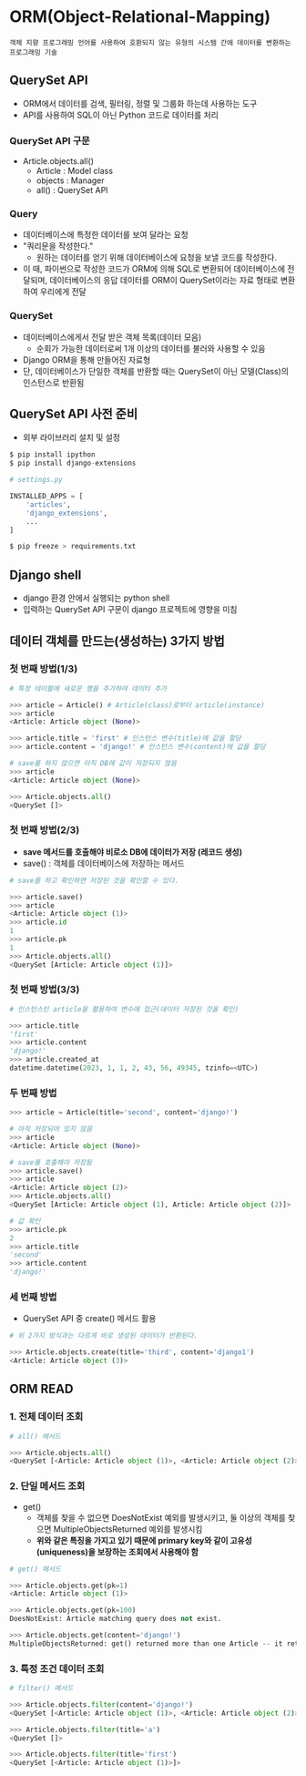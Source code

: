 # ORM(Object-Relational-Mapping)
    객체 지향 프로그래밍 언어를 사용하여 호환되지 않는 유형의 시스템 간에 데이터를 변환하는 프로그래밍 기술

## QuerySet API
- ORM에서 데이터를 검색, 필터링, 정렬 및 그룹화 하는데 사용하는 도구
- API를 사용하여 SQL이 아닌 Python 코드로 데이터를 처리

### QuerySet API 구문
- Article.objects.all()
    - Article : Model class
    - objects : Manager
    - all() : QuerySet API

### Query
- 데이터베이스에 특정한 데이터를 보여 달라는 요청
- "쿼리문을 작성한다."
    - 원하는 데이터를 얻기 위해 데이터베이스에 요청을 보낼 코드를 작성한다.
- 이 때, 파이썬으로 작성한 코드가 ORM에 의해 SQL로 변환되어 데이터베이스에 전달되며, 데이터베이스의 응답 데이터를 ORM이 QuerySet이라는 자료 형태로 변환하여 우리에게 전달

### QuerySet
- 데이터베이스에게서 전달 받은 객체 목록(데이터 모음)
    - 순회가 가능한 데이터로써 1개 이상의 데이터를 불러와 사용할 수 있음
- Django ORM을 통해 만들어진 자료형
- 단, 데이터베이스가 단일한 객체를 반환할 때는 QuerySet이 아닌 모델(Class)의 인스턴스로 반환됨

## QuerySet API 사전 준비
- 외부 라이브러리 설치 및 설정
```python
$ pip install ipython
$ pip install django-extensions
```
```python
# settings.py

INSTALLED_APPS = [
    'articles',
    'django_extensions',
    ...
]
```
```python
$ pip freeze > requirements.txt
```

## Django shell
- django 환경 안에서 실행되는 python shell
- 입력하는 QuerySet API 구문이 django 프로젝트에 영향을 미침

## 데이터 객체를 만드는(생성하는) 3가지 방법

### 첫 번째 방법(1/3)

```python
# 특정 테이블에 새로운 행을 추가하여 데이터 추가

>>> article = Article() # Article(class)로부터 article(instance)
>>> article
<Article: Article object (None)>

>>> article.title = 'first' # 인스턴스 변수(title)에 값을 할당
>>> article.content = 'django!' # 인스턴스 변수(content)에 값을 할당

# save를 하지 않으면 아직 DB에 값이 저장되지 않음
>>> article
<Article: Article object (None)>

>>> Article.objects.all()
<QuerySet []>
```

### 첫 번째 방법(2/3)
- **save 메서드를 호출해야 비로소 DB에 데이터가 저장 (레코드 생성)**
- save() : 객체를 데이터베이스에 저장하는 메서드

```python
# save를 하고 확인하면 저장된 것을 확인할 수 있다.

>>> article.save()
>>> article
<Article: Article object (1)>
>>> article.id
1
>>> article.pk
1
>>> Article.objects.all()
<QuerySet [Article: Article object (1)]>
```

### 첫 번째 방법(3/3)

```python
# 인스턴스인 article을 활용하여 변수에 접근(데이터 저장된 것을 확인)

>>> article.title
'first'
>>> article.content
'django!'
>>> article.created_at
datetime.datetime(2023, 1, 1, 2, 43, 56, 49345, tzinfo=<UTC>)
```

### 두 번째 방법

```python
>>> article = Article(title='second', content='django!')

# 아직 저장되어 있지 않음
>>> article
<Article: Article object (None)>

# save를 호출해야 저장됨
>>> article.save()
>>> article
<Article: Article object (2)>
>>> Article.objects.all()
<QuerySet [Article: Article object (1), Article: Article object (2)]>

# 값 확인
>>> article.pk
2
>>> article.title
'second'
>>> article.content
'django!'
```

### 세 번째 방법
- QuerySet API 중 create() 메서드 활용

```python
# 위 2가지 방식과는 다르게 바로 생성된 데이터가 반환된다.

>>> Article.objects.create(title='third', content='django1')
<Article: Article object (3)>
```

## ORM READ

### 1. 전체 데이터 조회

```python
# all() 메서드

>>> Article.objects.all()
<QuerySet [<Article: Article object (1)>, <Article: Article object (2)>, <Article: Article object (3)>]>
```

### 2. 단일 메서드 조회
- get()
    - 객체를 찾을 수 없으면 DoesNotExist 예외를 발생시키고, 둘 이상의 객체를 찾으면 MultipleObjectsReturned 예외를 발생시킴
    - **위와 같은 특징을 가지고 있기 때문에 primary key와 같이 고유성(uniqueness)을 보장하는 조회에서 사용해야 함**

```python
# get() 메서드

>>> Article.objects.get(pk=1)
<Article: Article object (1)>

>>> Article.objects.get(pk=100)
DoesNotExist: Article matching query does not exist.

>>> Article.objects.get(content='django!')
MultipleObjectsReturned: get() returned more than one Article -- it returned 2!
```

### 3. 특정 조건 데이터 조회

```python
# filter() 메서드

>>> Article.objects.filter(content='django!')
<QuerySet [<Article: Article object (1)>, <Article: Article object (2)>, <Article: Article object (3)>]>

>>> Article.objects.filter(title='a')
<QuerySet []>

>>> Article.objects.filter(title='first')
<QuerySet [<Article: Article object (1)>]>
```